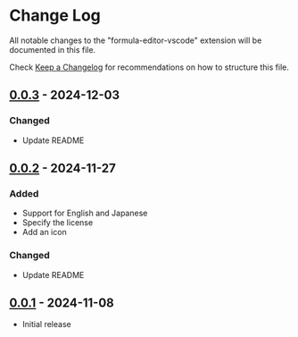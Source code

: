 # Change Log

All notable changes to the "formula-editor-vscode" extension will be documented in this file.

Check [Keep a Changelog](http://keepachangelog.com/) for recommendations on how to structure this file.

## [0.0.3] - 2024-12-03

### Changed

- Update README

## [0.0.2] - 2024-11-27

### Added

- Support for English and Japanese
- Specify the license
- Add an icon

### Changed

- Update README

## [0.0.1] - 2024-11-08

- Initial release

[0.0.3]: https://github.com/kurusugawa-computer/formula-editor-vscode/compare/v0.0.2...v0.0.3
[0.0.2]: https://github.com/kurusugawa-computer/formula-editor-vscode/compare/v0.0.1...v0.0.2
[0.0.1]: https://github.com/kurusugawa-computer/formula-editor-vscode/releases/tag/v0.0.1
